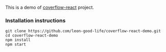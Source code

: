 This is a demo of [coverflow-react](https://github.com/leon-good-life/coverflow-react) project.
### Installation instructions


    git clone https://github.com/leon-good-life/coverflow-react-demo.git
    cd coverflow-react-demo
    npm install
    npm start
    
    
